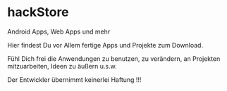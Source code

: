# hackStore
Android Apps, Web Apps und mehr


Hier findest Du vor Allem fertige Apps und Projekte zum Download.

Fühl Dich frei die Anwendungen zu benutzen, zu verändern, an Projekten mitzuarbeiten, Ideen zu äußern u.s.w.

Der Entwickler übernimmt keinerlei Haftung !!!
